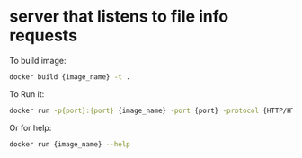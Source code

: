 # server that listens to file info requests

To build image:

```bash
docker build {image_name} -t .
```
To Run it:
```bash
docker run -p{port}:{port} {image_name} -port {port} -protocol {HTTP/HTTPS} -format{JSON/XML}
```
Or for help:

```bash
docker run {image_name} --help
```

